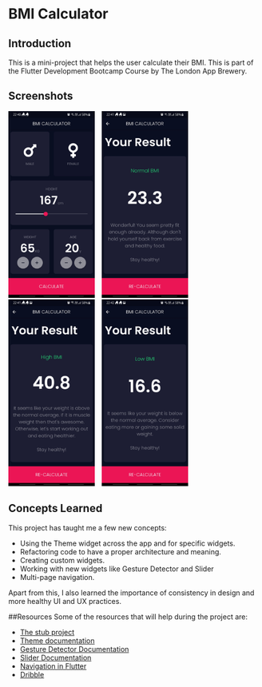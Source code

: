 # BMI Calculator

## Introduction
This is a mini-project that helps the user calculate their BMI. This is part of the Flutter Development Bootcamp Course by The London App Brewery.

## Screenshots
<p><img src="https://raw.githubusercontent.com/Pranavc22/bmi-calculator/main/screenshots/HomePage.jpg" alt="HomePage" width="173" height="374"/>&emsp;<img src="https://raw.githubusercontent.com/Pranavc22/bmi-calculator/main/screenshots/ResultsPage1.jpg" alt="NormalResult" width="173" height="374"/>&emsp;<img src="https://raw.githubusercontent.com/Pranavc22/bmi-calculator/main/screenshots/ResultsPage2.jpg" alt="HighResult" width="173" height="374"/>&emsp;<img src="https://raw.githubusercontent.com/Pranavc22/bmi-calculator/main/screenshots/ResultsPage3.jpg" alt="LowResult" width="173" height="374"/></p>

## Concepts Learned
This project has taught me a few new concepts: 
- Using the Theme widget across the app and for specific widgets.
- Refactoring code to have a proper architecture and meaning. 
- Creating custom widgets.
- Working with new widgets like Gesture Detector and Slider
- Multi-page navigation. 

Apart from this, I also learned the importance of consistency in design and more healthy UI and UX practices. 

##Resources
Some of the resources that will help during the project are:
- [The stub project](https://github.com/londonappbrewery/bmi-calculator-flutter)
- [Theme documentation](https://api.flutter.dev/flutter/material/Theme-class.html)
- [Gesture Detector Documentation](https://api.flutter.dev/flutter/widgets/GestureDetector-class.html)
- [Slider Documentation](https://api.flutter.dev/flutter/material/Slider-class.html)
- [Navigation in Flutter](https://flutter.dev/docs/cookbook/navigation/navigation-basics)
- [Dribble](https://dribbble.com/)